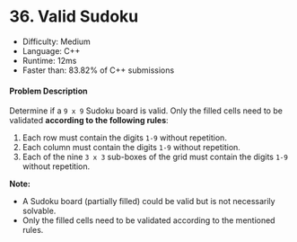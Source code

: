 # 36. Valid Sudoku

- Difficulty: Medium
- Language: C++
- Runtime: 12ms
- Faster than: 83.82% of C++ submissions

#### Problem Description

Determine if a `9 x 9` Sudoku board is valid. Only the filled cells need to be validated **according to the following rules**:

1. Each row must contain the digits `1-9` without repetition.
2. Each column must contain the digits `1-9` without repetition.
3. Each of the nine `3 x 3` sub-boxes of the grid must contain the digits `1-9` without repetition.

**Note:**
* A Sudoku board (partially filled) could be valid but is not necessarily solvable.
* Only the filled cells need to be validated according to the mentioned rules.
